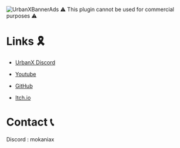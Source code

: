 ![UrbanXBannerAds](https://github.com/user-attachments/assets/7930696e-452c-4b60-bfb3-e38d6505ee6d)
⚠ This plugin cannot be used for commercial purposes ⚠
# Links 🎗
- [UrbanX Discord](https://discord.gg/taBK4dEQfX)

- [Youtube](https://www.youtube.com/@mokaniax/videos)
- [GitHub](https://github.com/MokaNiax)
- [Itch.io](https://mokaniax.itch.io)
# Contact 📞
Discord : mokaniax

